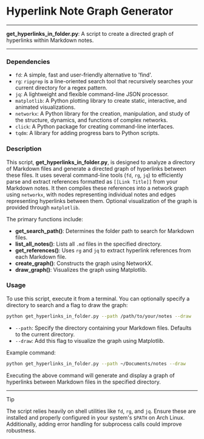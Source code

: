 # Hyperlink Note Graph Generator

---

**get_hyperlinks_in_folder.py**: A script to create a directed graph of hyperlinks within Markdown notes.

---

### Dependencies

- `fd`: A simple, fast and user-friendly alternative to 'find'.
- `rg`: `ripgrep` is a line-oriented search tool that recursively searches your current directory for a regex pattern.
- `jq`: A lightweight and flexible command-line JSON processor.
- `matplotlib`: A Python plotting library to create static, interactive, and animated visualizations.
- `networkx`: A Python library for the creation, manipulation, and study of the structure, dynamics, and functions of complex networks.
- `click`: A Python package for creating command-line interfaces.
- `tqdm`: A library for adding progress bars to Python scripts.

### Description

This script, **get_hyperlinks_in_folder.py**, is designed to analyze a directory of Markdown files and generate a directed graph of hyperlinks between these files. It uses several command-line tools (`fd`, `rg`, `jq`) to efficiently parse and extract references formatted as `[[Link Title]]` from your Markdown notes. It then compiles these references into a network graph using `networkx`, with nodes representing individual notes and edges representing hyperlinks between them. Optional visualization of the graph is provided through `matplotlib`.

The primary functions include:
- **get_search_path()**: Determines the folder path to search for Markdown files.
- **list_all_notes()**: Lists all `.md` files in the specified directory.
- **get_references()**: Uses `rg` and `jq` to extract hyperlink references from each Markdown file.
- **create_graph()**: Constructs the graph using NetworkX.
- **draw_graph()**: Visualizes the graph using Matplotlib.

### Usage

To use this script, execute it from a terminal. You can optionally specify a directory to search and a flag to draw the graph:

```bash
python get_hyperlinks_in_folder.py --path /path/to/your/notes --draw
```

- `--path`: Specify the directory containing your Markdown files. Defaults to the current directory.
- `--draw`: Add this flag to visualize the graph using Matplotlib.

Example command:

```bash
python get_hyperlinks_in_folder.py --path ~/Documents/notes --draw
```

Executing the above command will generate and display a graph of hyperlinks between Markdown files in the specified directory.

---

> [!TIP]
> The script relies heavily on shell utilities like `fd`, `rg`, and `jq`. Ensure these are installed and properly configured in your system's `$PATH` on Arch Linux. Additionally, adding error handling for subprocess calls could improve robustness.